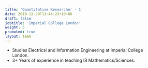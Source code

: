 ```yaml
---
title: 'Quantitative Researcher - 1'
date: 2018-12-20T13:44:23+10:00
draft: false
jobtitle: 'Imperial College London'
weight: 5
promoted: true
layout: team
---
```


- Studies Electrical and Information Engineering at Imperial College London.
- 3+ Years of experience in teaching IB Mathematics/Sciences.
